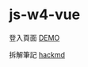 # js-w4-vue
 
登入頁面 [DEMO](https://wanchii.github.io/js-w4-vue/login.html)

拆解筆記 [hackmd](https://hackmd.io/2l3bCbQrSDWzEyK9KCIeMg?view)
